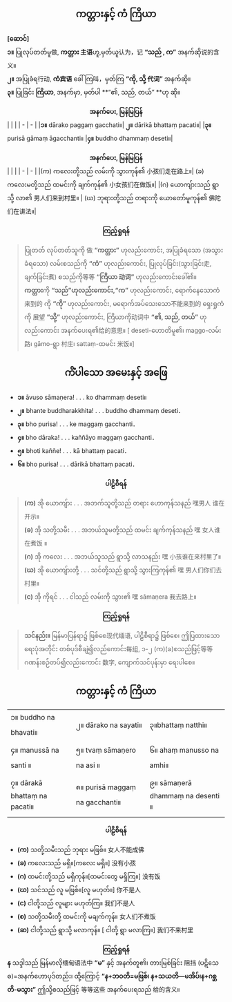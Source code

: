 
## <center>ကတ္တားနှင့်  ကံ  ကြိယာ</center>

**[ဆောင်]**<br> **၁။** ပြုလုပ်တတ်မူ做, **ကတ္တား 主语**ဟူ,မှတ်ယူ认为，记 **“သည် , က”** အနက်ဆို说的含义။<br>**၂။** အပြုခံရ行动, **ကံ宾语**‌ ခေါ်ကြ叫，မှတ်ကြ **“ကို, သို့ 代词”** အနက်ဆို။<br>**၃။** ပြုခြင်း **ကြိယာ**, အနက်မှာ, မှတ်ပါ **“၏, သည်, တယ်” **ဟု ဆို။
**<center>အနက်ပေး, မြန်မြပြန်</center>**
|  |  |
| - | - |
|**၁။** dārako paggaṃ gacchati။| **၂။** dārikā bhattaṃ pacati။|
|**၃။** purisā gāmaṃ āgacchanti။ |**၄။** buddho dhammaṃ ‌deseti။|

**<center>အနက်ပေး, မြန်မြပြန်</center>**
|  |  |
| - | - |
|(က) ကလေးတို့သည် လမ်းကို သွားကုန်၏ 小孩们走在路上။| (ခ) ကလေးမတို့သည် ထမင်းကို ချက်ကုန်၏ 小女孩们在做饭။|
|(ဂ) ယောကျ်ားသည် ရွာသို့ လာ၏ 男人们来到村里။ |            (ဃ) ဘုရားတို့သည် တရားကို ယောတော်မူကုန်၏ 佛陀们在讲法။|

**<center>ကြည့်ရှုရန်</center>**

>ပြုတတ် လုပ်တတ်သူကို 做 **“ကတ္တား”** ဟုလည်းကောင်း, အပြုခံရသော (အသွားခံရသော) လမ်းစသည်ကို **“ကံ”** ဟုလည်းကောင်း, ပြုလုပ်ခြင်း(သွားခြင်း走, ချက်ခြင်း煮) စသည်ကို等等 **“ကြိယာ 动词”** ဟုလည်းကောင်းခေါ်၏။<br>**ကတ္တား**ကို **“သည်”**ဟုလည်းကောင်း,**“က”** ဟုလည်းကောင်း, ‌ရောက်နေသောကံ来到的 ကို **“ကို”** ဟုလည်းကောင်း, မရောက်အပ်သေးသော不能来到的 ရှေးရှုကံကို 展望 **”သို့”** ဟုလည်းကောင်း, ကြိယာကို动词中 **“၏, သည်, တယ်”** ဟုလည်းကောင်း အနက်ပေးရ၏给的意思။ [ deseti-ဟောတိမူ၏၊ maggo-လမ်း 路၊ gāmo-ရွာ 村庄၊ sattaṃ-ထမင်း 米饭။]

## <center>ကိံပါသော အမေးနှင့် အဖြေ</center>
- **၁။** āvuso sāmaṇera! . . . ko dhammaṃ ‌deseti။
- **၂။** bhante buddharakkhita! . . . buddho dhammaṃ deseti．
- **၃။** bho purisa! . . . ke maggaṃ gacchanti．
- **၄။** bho dāraka! . . . kaññāyo maggaṃ gacchanti．
- **၅။** bhoti kaññe! . . . kā bhattaṃ pacati．
- **၆။** bho purisa! . . . dārikā bhattaṃ pacati．


**<center>ပါဠိစီရန်</center>**
>**(က)** အို ယောကျ်ား . . . အဘက်သူတို့သည် တရား ဟောကုန်သနည် 嘿男人 谁在开示။<br>**(ခ)** အို သတို့သမီး . . . အဘယ်သူမတို့သည် ထမင်း ချက်ကုန်သနည် 嘿 女人谁在煮饭 ။<br>**(ဂ)** အို ကလေး . . . အဘယ်သူသည် ရွာသို့ လာသနည်း 嘿 小孩谁在来村里了။<br>**(ဃ)** အို ယောကျ်ားတို့ . . . သင်တို့သည်  ရွာသို့  သွားကြကုန်၏ 嘿 男人们你们去村里။<br>**(င)** အို ကိုရင် . . . ငါသည် လမ်းကို သွား၏ 嘿 sāmaṇera 我去路上။


**<center>ကြည့်ရှုရန်</center>**
>**သင်နည်း။** မြန်မာပြန်ရာ၌ ဖြစ်စေ现代缅语, ပါဠိစီရာ၌ ဖြစ်စေ၊ ဤပြထားသောရေးပုံအတိုင်း တစ်ပုဒ်စီချဲ၍လည်ကောင်း每组, ၁-၂ (က)(ခ)စသည်ဖြင့်等等 ဂဏန်းစဉ်တပ်၍လည်းကောင်း 数字, ကျောက်သင်ပုန်းမှာ ရေးပါစေ။

## <center>ကတ္တားနှင့်  ကံ  ကြိယာ</center>

|  |  |  |
| - | - | - |
|၁။ buddho  na  bhavati။| ၂။ dārako  na  sayati။| ၃။bhattaṃ  natthi။|
|၄။ manussā  na  santi ။|၅။ tvaṃ  sāmaṇero  na  asi ။| ၆။ ahaṃ  manusso  na  amhi။|
| ၇။ dārakā bhattaṃ  na  pacati။|၈။ purisā  maggaṃ  na  gacchanti။ |၉။ sāmaṇerā dhammaṃ  na  desenti ။


**<center>ပါဠိစိရန်</center>**

- **(က)** သတို့သမီးသည် ဘုရား မဖြစ်။ 女人不能成佛
- **(ခ)** ကလေးသည် မရှိ။[ကလေး မရှိ။] 没有小孩
- **(ဂ)** ထမင်းတို့သည် မရှိကုန်။[ထမင်းတွေ မရှိကြ။] 没有饭
- **(ဃ)** သင်သည် လူ မဖြစ်။[လူ မဟုတ်။] 你不是人
- **(င)** ငါတို့သည် လူများ မဟုတ်ကြ။ 我们不是人
- **(စ)** သတို့သမီးတို့ ထမင်းကို မချက်ကုန်။ 女人们不煮饭
- **(ဆ)** ငါတို့သည် ရွာသို့ မလာကုန်။ [ ငါတို့ ရွာ မလာကြ။] 我们不来村里


**<center>ကြည့်ရှုရန်</center>**
**န** သဒ္ဒါသည် မြန်မာလို缅甸语法中 **“မ”** နှင့် အနက်တူ၏၊ တားမြစ်ခြင်း 阻挡 (ပဋိသေဓ)=အနက်ဟောပုဒ်တည်း၊ ထို့ကြောင့် **“န+ဘဝတိ=မဖြစ်၊ န+သယတိ—မအိပ်၊န+ဂစ္ဆတိ-မသွား”** ဤသို့စသည်ဖြင့် 等等这些 အနက်ပေးရသည် 给的含义။
